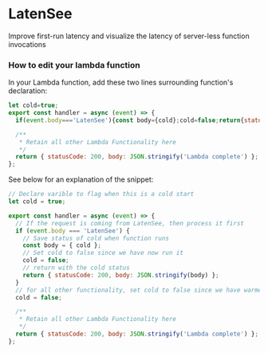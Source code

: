 # LatenSee

Improve first-run latency and visualize the latency of server-less function invocations

### How to edit your lambda function

In your Lambda function, add these two lines surrounding function's declaration:

```JavaScript
let cold=true;
export const handler = async (event) => {
  if(event.body==='LatenSee'){const body={cold};cold=false;return{statusCode:200,body:JSON.stringify(body)};}cold=false;

  /**
   * Retain all other Lambda Functionality here
   */
  return { statusCode: 200, body: JSON.stringify('Lambda complete') };
};
```

See below for an explanation of the snippet:

```JavaScript
// Declare varible to flag when this is a cold start
let cold = true;

export const handler = async (event) => {
  // If the request is coming from LatenSee, then process it first
  if (event.body === 'LatenSee') {
    // Save status of cold when function runs
    const body = { cold };
    // Set cold to false since we have now run it
    cold = false;
    // return with the cold status
    return { statusCode: 200, body: JSON.stringify(body) };
  }
  // for all other functionality, set cold to false since we have warmed this function
  cold = false;

  /**
   * Retain all other Lambda Functionality here
   */
  return { statusCode: 200, body: JSON.stringify('Lambda complete') };
};
```
